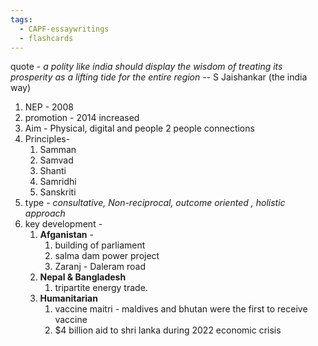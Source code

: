 ```yaml
---
tags:
  - CAPF-essaywritings
  - flashcards
---
```

quote - *a polity like india should display the wisdom of treating its prosperity as a lifting tide for the entire region*  -- S Jaishankar (the india way)
1. NEP - 2008
2. promotion - 2014 increased
3. Aim - Physical, digital and people 2 people connections
4. Principles- 
	1. Samman
	2. Samvad
	3. Shanti
	4. Samridhi
	5. Sanskriti
5. type - *consultative, Non-reciprocal, outcome oriented , holistic approach*
6. key development - 
	1. **Afganistan** - 
		1. building of parliament
		2. salma dam power project
		3. Zaranj - Daleram road
	2. **Nepal & Bangladesh**
		1. tripartite energy trade.
	3. **Humanitarian** 
		1. vaccine maitri - maldives and bhutan were the first to receive vaccine
		2. $4 billion aid to shri lanka during 2022 economic crisis